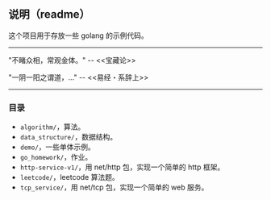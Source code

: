## 说明（readme）

这个项目用于存放一些 golang 的示例代码。

---

"不睹众相，常观金体。" -- <<宝藏论>>

"一阴一阳之谓道，..." -- <<易经・系辞上>>

---

### 目录

- `algorithm/`，算法。
- `data_structure/`，数据结构。
- `demo/`，一些单体示例。
- `go_homework/`，作业。
- `http-service-v1/`，用 net/http 包，实现一个简单的 http 框架。
- `leetcode/`，leetcode 算法题。
- `tcp_service/`，用 net/tcp 包，实现一个简单的 web 服务。